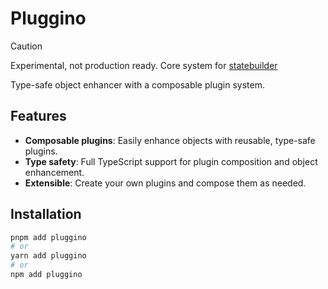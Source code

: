# Pluggino

> [!CAUTION]
>
> Experimental, not production ready.
> Core system for [statebuilder](https://github.com/riccardoperra/statebuilder)

Type-safe object enhancer with a composable plugin system.

## Features

- **Composable plugins**: Easily enhance objects with reusable, type-safe plugins.
- **Type safety**: Full TypeScript support for plugin composition and object enhancement.
- **Extensible**: Create your own plugins and compose them as needed.

## Installation

```bash
pnpm add pluggino
# or
yarn add pluggino
# or
npm add pluggino
```